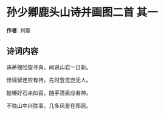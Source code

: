 # 孙少卿鹿头山诗并画图二首  其一

**作者**: 刘摰

## 诗词内容

诛茅搜险旋寻真，闻说山岩一日新。

佳境留连应有待，先时登览岂无人。

披榛好石来如召，随手清泉应若神。

不独山中兴胜事，几多风爱在邦民。

